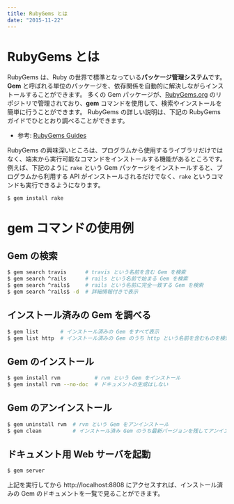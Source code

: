 ```yaml
---
title: RubyGems とは
date: "2015-11-22"
---
```


RubyGems とは
====
RubyGems は、Ruby の世界で標準となっている**パッケージ管理システム**です。
**Gem** と呼ばれる単位のパッケージを、依存関係を自動的に解決しながらインストールすることができます。
多くの Gem パッケージが、[RubyGems.org](https://rubygems.org/) のリポジトリで管理されており、**gem** コマンドを使用して、検索やインストールを簡単に行うことができます。
RubyGems の詳しい説明は、下記の RubyGems ガイドでひととおり調べることができます。

* 参考: [RubyGems Guides](http://guides.rubygems.org/)

RubyGems の興味深いところは、プログラムから使用するライブラリだけではなく、端末から実行可能なコマンドをインストールする機能があるところです。
例えば、下記のように `rake` という Gem パッケージをインストールすると、プログラムから利用する API がインストールされるだけでなく、`rake` というコマンドも実行できるようになります。

```
$ gem install rake
```


gem コマンドの使用例
====

Gem の検索
----
```sh
$ gem search travis      # travis という名前を含む Gem を検索
$ gem search ^rails      # rails という名前で始まる Gem を検索
$ gem search ^rails$     # rails という名前に完全一致する Gem を検索
$ gem search ^rails$ -d  # 詳細情報付きで表示
```

インストール済みの Gem を調べる
----
```sh
$ gem list       # インストール済みの Gem をすべて表示
$ gem list http  # インストール済みの Gem のうち http という名前を含むものを検索
```

Gem のインストール
----
```sh
$ gem install rvm           # rvm という Gem をインストール
$ gem install rvm --no-doc  # ドキュメントの生成はしない
```

Gem のアンインストール
---
```sh
$ gem uninstall rvm  # rvm という Gem をアンインストール
$ gem clean          # インストール済み Gem のうち最新バージョンを残してアンインストール
```

ドキュメント用 Web サーバを起動
---
```sh
$ gem server
```

上記を実行してから http://localhost:8808 にアクセスすれば、インストール済みの Gem のドキュメントを一覧で見ることができます。


